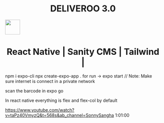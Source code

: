 <h1 align="center"> DELIVEROO 3.0  </h1>



<img src="https://user-images.githubusercontent.com/23634935/178509000-1bf98e80-59bf-43ae-978f-0faabc511923.PNG" width="48">

<h1 align="center"> React Native | Sanity CMS | Tailwind | </h1>

npm i expo-cli
npx create-expo-app .
for run -> expo start  // Note: Make sure internet is connect in a private network

scan the barcode in expo go

In react native everything is flex and flex-col by default


https://www.youtube.com/watch?v=taPz40VmyzQ&t=568s&ab_channel=SonnySangha 1:01:00

